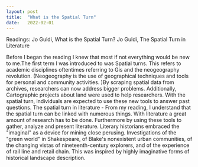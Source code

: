 ```yaml
---
layout: post
title:  "What is the Spatial Turn"
date:   2022-02-01 
---
```


Readings: Jo Guldi, What is the Spatial Turn?
          Jo Guldi, The Spatial Turn in Literature

Before I began the reading I knew that most if not everything would be new to me.The first term I was introduced to was Spatial turns. This refers to academic disciplines oftentimes referring to Gis and the neogeography revolution. (Neogeography is the use of geographical techniques and tools for personal and community activities. )By scraping spatial data from archives, researchers can now address bigger problems. Additionally,  Cartographic projects about land were used to help researchers. With the spatial turn, individuals are expected to use these new tools to answer past questions. 
The spatial turn in literature - From  my reading, I understand that the spatial turn can be linked with numerous things. With literature a great amount of research has to be done. Furthermore by using these tools to gather, analyze and present literature. Literary historians embraced the "imaginal" as a device for mining close perusing. Investigations of the "green world" in Shakespeare, of Blake's nonexistent urban communities, of the changing vistas of nineteenth-century explorers, and of the experience of rail line and retail chain. This was inspired by highly imaginative forms of historical landscape description.
